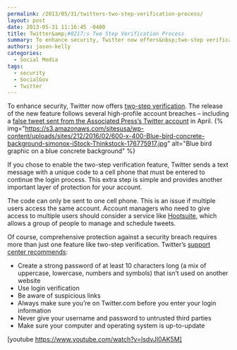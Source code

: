 ```yaml
---
permalink: /2013/05/31/twitters-two-step-verification-process/
layout: post
date: 2013-05-31 11:16:45 -0400
title: Twitter&amp;#8217;s Two Step Verification Process
summary: To enhance security, Twitter now offers&nbsp;two-step verification. The release of the new feature follows several high-profile account breaches &ndash; including a&nbsp;false tweet sent from the Associated Press&rsquo;s Twitter account&nbsp;in April. If you chose to enable the two-step verification feature, Twitter sends a text message with a unique code to a cell phone that must be
authors: jason-kelly
categories:
  - Social Media
tags:
  - security
  - SocialGov
  - Twitter
---
```


To enhance security, Twitter now offers <a href="https://blog.twitter.com/2013/getting-started-login-verification" target="_blank">two-step verification</a>. The release of the new feature follows several high-profile account breaches – including a <a href="http://bigstory.ap.org/article/hackers-compromise-ap-twitter-account" target="_blank">false tweet sent from the Associated Press’s Twitter account</a> in April. {% img="https://s3.amazonaws.com/sitesusa/wp-content/uploads/sites/212/2016/02/600-x-400-Blue-bird-concrete-background-simonox-iStock-Thinkstock-176775917.jpg" alt="Blue bird graphic on a blue concrete background" %} 

If you chose to enable the two-step verification feature, Twitter sends a text message with a unique code to a cell phone that must be entered to continue the login process. This extra step is simple and provides another important layer of protection for your account.

The code can only be sent to one cell phone. This is an issue if multiple users access the same account. Account managers who need to give access to multiple users should consider a service like <a href="http://www.hootsuite.com/" target="_blank">Hootsuite</a>, which allows a group of people to manage and schedule tweets.

Of course, comprehensive protection against a security breach requires more than just one feature like two-step verification. Twitter’s <a href="https://support.twitter.com/articles/76036-keeping-your-account-secure" target="_blank">support center recommends</a>:

  * Create a strong password of at least 10 characters long (a mix of uppercase, lowercase, numbers and symbols) that isn’t used on another website
  * Use login verification
  * Be aware of suspicious links
  * Always make sure you’re on Twitter.com before you enter your login information
  * Never give your username and password to untrusted third parties
  * Make sure your computer and operating system is up-to-update

[youtube https://www.youtube.com/watch?v=IsdvJI0AK5M]